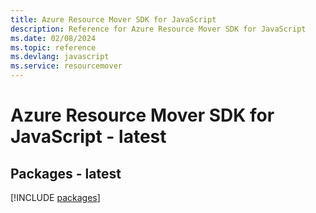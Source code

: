 ```yaml
---
title: Azure Resource Mover SDK for JavaScript
description: Reference for Azure Resource Mover SDK for JavaScript
ms.date: 02/08/2024
ms.topic: reference
ms.devlang: javascript
ms.service: resourcemover
---
```

# Azure Resource Mover SDK for JavaScript - latest
## Packages - latest
[!INCLUDE [packages](resource-mover-index.md)]